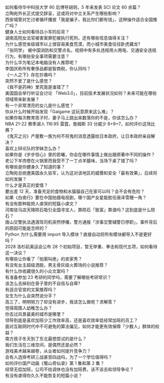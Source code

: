 如何看待华中科技大学 90 后博导胡玥，5 年来发表 SCI 论文 60 余篇？  
立陶宛外长正式提交辞呈，这或将对中立关系产生哪些影响？  
西安城管对乞讨者循环播放「我是骗子，我比你们都有钱」，这种操作适合全国推广吗？  
健身人士如何看待吕小军的后背？  
湖南高院女法官被害案罪犯被执行死刑，还有哪些信息值得关注？  
为什么感觉省级城市以上很容易美食荒漠，而小城市美食往往卧虎藏龙?  
「张同学」 被中国消防和交警点名，视频中有多处违规用火用电、交通安全违规行为，有哪些安全事项需要注意？  
为什么华为笔记本电脑没有人推荐呢？  
李国庆称所有奢侈品都是智商税，你认同吗？  
《一人之下》存在抄袭吗？  
突然不爱了是什么感觉？  
《我不是药神》里究竟是谁错了？  
美国国会举行听证会讨论 「Web3.0」，目前技术发展状况如何？未来可能在哪些领域带来新发展？  
有一个非常漂亮的女儿是什么感觉？  
你从什么时候开始发现「Galgame 这玩意原来这么难」？  
如果你每次教育孩子时，妻子马上跳出来数落你的不是，你该怎么办？  
NBA 21-22 赛季湖人 116:95 雷霆，詹姆斯 33 分威少 8+9+7，如何评价这场比赛？  
《鬼灭之刃》产屋敷一族为何不将鬼的消息透露给日本政府，让日本政府亲自解决？  
喜欢上辩论队的学妹怎么办？  
如果你是《步步惊心》里的若曦，你会在哪件事情上做出跟原著中不同的操作？  
老公下羊肉卷在火锅里而我受不了一丁点羊膻味，当场下桌了错了吗？  
有哪些是你健身久了知道的事？  
立陶宛总统邀美国永久驻军，认为这对该地区的威慑和安全「最有效果」，后续将如何发展？  
什么才是真正的爱情？  
要出差 12 天，准备充足的食物和水猫猫自己在家可以吗？会不会有危险？  
如果《白夜行》要在中国拍摄电视剧，哪个国产女星能胜任唐泽雪穗一角？  
有没有那种能把人虐哭的短篇小虐文？  
河南驻马店天降陨石吸引全国寻宝人，靠陨石「致富」靠谱吗？这到底是什么陨石？  
唐山交警执法遇酒驾司机突然停播，警方通报「涉事交警辅警已停职」，事件背后的原因可能是怎样的？  
Python 为什么需要用 import 导入模块？直接自动将所有模块都导入不是更好吗？  
2028 洛杉矶奥运会公布 28 个初始项目，暂无举重、拳击和现代五项，如何看待这一决议？  
有哪些让你看了「拍案叫绝」的卖家秀？  
有没有女主超级洒脱，男主骨灰级火葬场的小说推荐？  
有什么你收藏很久的小众文案吗？  
有准备参加 23 考研的同学吗，需要了解哪些考研常识？  
该怎么去掉刻在骨子里的不自信与自卑?  
有适合官宣的文案推荐吗？  
女生为什么会突然说分手？  
高三了，明明努力了却没有进步，我该怎么做呢？求解答？  
觉得周围人幼稚怎么办？  
你去过风景最美的城市是哪里？  
领导到底是喜欢加班少工作效率高，还是喜欢效率低经常加班的员工？  
面对互联网时代中不可避免的算法偏见，如何才能更有效保障「少数人」群体的权益？  
南方孩子冬天到了东北最想尝试的是什么？  
我们生活在三维空间，是偶然还是必然？  
游戏美术越来越卷，从业者如何提升竞争力？  
会有人选择考研三战甚至四战吗，为了一个学位值得吗？  
如何评价国产动画《蜀山奇仙录》第 1 集和第 2 集？  
经常无偿加班，公司不给调休也没有加班费，该不该去和领导争论？  
有没有虐得你久久不能恢复的短篇小说？  
